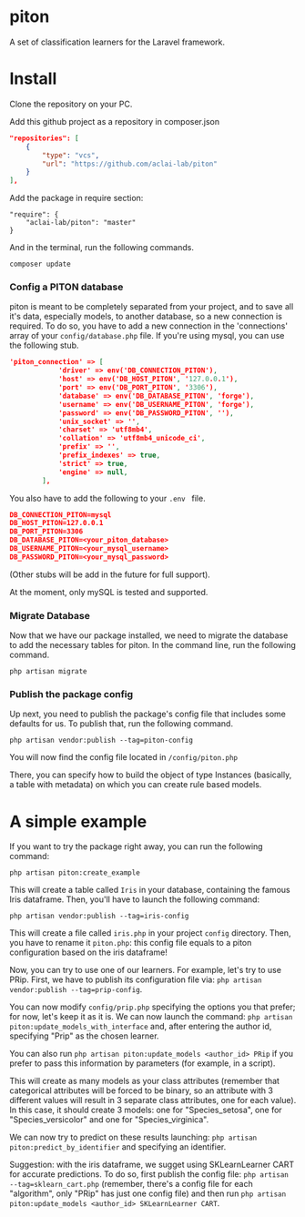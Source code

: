 # piton
A set of classification learners for the Laravel framework.

# Install

Clone the repository on your PC.

Add this github project as a repository in composer.json

```json
"repositories": [
	{
		"type": "vcs",
		"url": "https://github.com/aclai-lab/piton"
	}
],    

```

Add the package in require section:

```
"require": {
	"aclai-lab/piton": "master"
}
```

And in the terminal, run the following commands.

```
composer update
```

### Config a PITON database

piton is meant to be completely separated from your project, and to save all it's data, especially models, to another database, so a new connection is required.
To do so, you have to add a new connection in the 'connections' array of your `config/database.php` file. If you're using mysql, you can use the following stub.
```json
'piton_connection' => [
            'driver' => env('DB_CONNECTION_PITON'),
            'host' => env('DB_HOST_PITON', '127.0.0.1'),
            'port' => env('DB_PORT_PITON', '3306'),
            'database' => env('DB_DATABASE_PITON', 'forge'),
            'username' => env('DB_USERNAME_PITON', 'forge'),
            'password' => env('DB_PASSWORD_PITON', ''),
            'unix_socket' => '',
            'charset' => 'utf8mb4',
            'collation' => 'utf8mb4_unicode_ci',
            'prefix' => '',
            'prefix_indexes' => true,
            'strict' => true,
            'engine' => null,
        ],
```

You also have to add the following to your `.env ` file.
```json
DB_CONNECTION_PITON=mysql
DB_HOST_PITON=127.0.0.1
DB_PORT_PITON=3306
DB_DATABASE_PITON=<your_piton_database>
DB_USERNAME_PITON=<your_mysql_username>
DB_PASSWORD_PITON=<your_mysql_password>
```

(Other stubs will be add in the future for full support).

At the moment, only mySQL is tested and supported.


### Migrate Database

Now that we have our package installed, we need to migrate the database to add the necessary tables for piton. In the command line, run the following command.

`php artisan migrate`

### Publish the package config

Up next, you need to publish the package's config file that includes some defaults for us. To publish that, run the following command.

`php artisan vendor:publish --tag=piton-config`

You will now find the config file located in `/config/piton.php`

There, you can specify how to build the object of type Instances (basically, a table with metadata) on which you can create rule based models.

# A simple example
If you want to try the package right away, you can run the following command:

`php artisan piton:create_example`

This will create a table called `Iris` in your database, containing the famous Iris dataframe.
Then, you'll have to launch the following command:


`php artisan vendor:publish --tag=iris-config`

This will create a file called `iris.php` in your project `config` directory.
Then, you have to rename it `piton.php`: this config file equals to a piton configuration based on the iris dataframe!

Now, you can try to use one of our learners. For example, let's try to use PRip.
First, we have to publish its configuration file via:
`php artisan vendor:publish --tag=prip-config`.

You can now modify `config/prip.php` specifying the options you that prefer; for now, let's keep it as it is.
We can now launch the command: `php artisan piton:update_models_with_interface` and, after entering the author id, specifying "Prip" as the chosen learner.

You can also run `php artisan piton:update_models <author_id> PRip` if you prefer to pass this information by parameters (for example, in a script).

This will create as many models as your class attributes (remember that categorical attributes will be forced to be binary, so an attribute with 3 different values will result in 3 separate class attributes, one for each value). In this case, it should create 3 models: one for "Species_setosa", one for "Species_versicolor" and one for "Species_virginica".

We can now try to predict on these results launching: `php artisan piton:predict_by_identifier` and specifying an identifier.

Suggestion: with the iris dataframe, we sugget using SKLearnLearner CART for accurate predictions. To do so, first publish the config file: `php artisan --tag=sklearn_cart.php` (remember, there's a config file for each "algorithm", only "PRip" has just one config file) and then run `php artisan piton:update_models <author_id> SKLearnLearner CART`.
